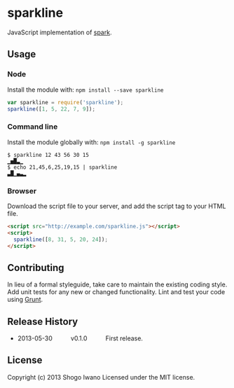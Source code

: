 # sparkline

JavaScript implementation of [spark](https://github.com/holman/spark).

## Usage

### Node

Install the module with: `npm install --save sparkline`

```javascript
var sparkline = require('sparkline');
sparkline([1, 5, 22, 7, 9]);
```

### Command line

Install the module globally with: `npm install -g sparkline`

```shell
$ sparkline 12 43 56 30 15
▁▅█▃▁
$ echo 21,45,6,25,19,15 | sparkline
▃█▁▄▃▂
```

### Browser

Download the script file to your server, and add the script tag to your HTML file.

```html
<script src="http://example.com/sparkline.js"></script>
<script>
  sparkline([8, 31, 5, 20, 24]);
</script>
```

## Contributing
In lieu of a formal styleguide, take care to maintain the existing coding style. Add unit tests for any new or changed functionality. Lint and test your code using [Grunt](http://gruntjs.com/).

## Release History
 * 2013-05-30   v0.1.0   First release.

## License
Copyright (c) 2013 Shogo Iwano
Licensed under the MIT license.
